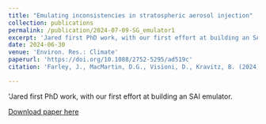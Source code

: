 ```yaml
---
title: "Emulating inconsistencies in stratospheric aerosol injection"
collection: publications
permalink: /publication/2024-07-09-SG_emulator1
excerpt: 'Jared first PhD work, with our first effort at building an SAI emulator'
date: 2024-06-30
venue: 'Environ. Res.: Climate'
paperurl: 'https://doi.org/10.1088/2752-5295/ad519c'
citation: 'Farley, J., MacMartin, D.G., Visioni, D., Kravitz, B. (2024). Emulating inconsistencies in stratospheric aerosol injection. Environ. Res.: Climate 3, 035012. https://doi.org/10.1088/2752-5295/ad519c'

---
```

'Jared first PhD work, with our first effort at building an SAI emulator.

[Download paper here](https://doi.org/10.1088/2752-5295/ad519c)